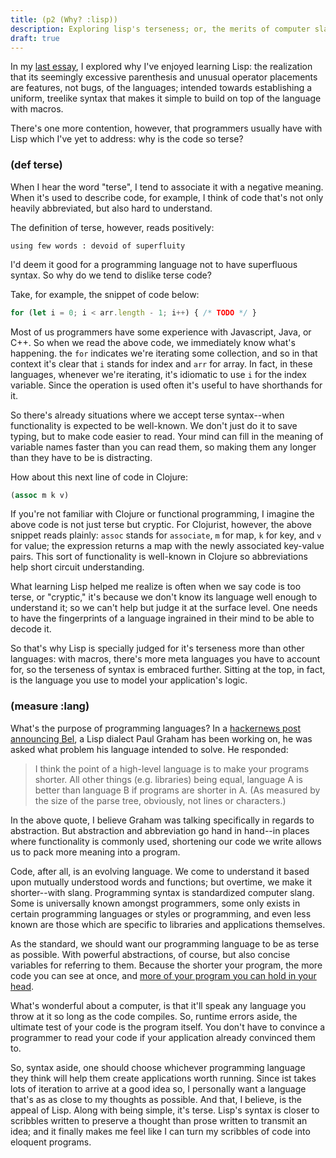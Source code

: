 ```yaml
---
title: (p2 (Why? :lisp))
description: Exploring lisp's terseness; or, the merits of computer slang.
draft: true
---
```


In my [last essay](/lisp-simple), I explored why I've enjoyed learning Lisp: the realization that its seemingly excessive parenthesis and unusual operator placements are features, not bugs, of the languages; intended towards establishing a uniform, treelike syntax that makes it simple to build on top of the language with macros.

There's one more contention, however, that programmers usually have with Lisp which I've yet to address: why is the code so terse? 

### (def terse)

When I hear the word "terse", I tend to associate it with a negative meaning. When it's used to describe code, for example, I think of code that's not only heavily abbreviated, but also hard to understand.

The definition of terse, however, reads positively:

```
using few words : devoid of superfluity
```

I'd deem it good for a programming language not to have superfluous syntax. So why do we tend to dislike terse code? 

Take, for example, the snippet of code below: 

```js
for (let i = 0; i < arr.length - 1; i++) { /* TODO */ }
```
Most of us programmers have some experience with Javascript, Java, or C++. So when we read the above code, we immediately know what's happening. the `for` indicates we're iterating some collection, and so in that context it's clear that `i` stands for index and `arr` for array. In fact, in these languages, whenever we're iterating, it's idiomatic to use `i` for the index variable. Since the operation is used often it's useful to have shorthands for it. 

So there's already situations where we accept terse syntax--when functionality is expected to be well-known. We don't just do it to save typing, but to make code easier to read. Your mind can fill in the meaning of variable names faster than you can read them, so making them any longer than they have to be is distracting.


How about this next line of code in Clojure: 

```clj
(assoc m k v)
```

If you're not familiar with Clojure or functional programming, I imagine the above code is not just terse but cryptic. For Clojurist, however, the above snippet reads plainly: `assoc` stands for `associate`, `m` for map, `k` for key, and `v` for value; the expression returns a map with the newly associated key-value pairs. This sort of functionality is well-known in Clojure so abbreviations help short circuit understanding.

What learning Lisp helped me realize is often when we say code is too terse, or "cryptic," it's because we don't know its language well enough to understand it; so we can't help but judge it at the surface level. One needs to have the fingerprints of a language ingrained in their mind to be able to decode it.

So that's why Lisp is specially judged for it's terseness more than other languages: with macros, there's more meta languages you have to account for, so the terseness of syntax is embraced further. Sitting at the top, in fact, is the language you use to model your application's logic.

### (measure :lang)

What's the purpose of programming languages? In a [hackernews post announcing Bel](http://paulgraham.com/bel.html), a Lisp dialect Paul Graham has been working on, he was asked what problem his language intended to solve. He responded:

> I think the point of a high-level language is to make your programs shorter. All other things (e.g. libraries) being equal, language A is better than language B if programs are shorter in A. (As measured by the size of the parse tree, obviously, not lines or characters.) 

In the above quote, I believe Graham was talking specifically in regards to abstraction. But abstraction and abbreviation go hand in hand--in places where functionality is commonly used, shortening our code we write allows us to pack more meaning into a program.

Code, after all, is an evolving language. We come to understand it based upon mutually understood words and functions; but overtime, we make it shorter--with slang. Programming syntax is standardized computer slang. Some is universally known amongst programmers, some only exists in certain programming languages or styles or programming, and even less known are those which are specific to libraries and applications themselves.

As the standard, we should want our programming language to be as terse as possible. With powerful abstractions, of course, but also concise variables for referring to them. Because the shorter your program, the more code you can see at once, and [more of your program you can hold in your head](http://www.paulgraham.com/head.html).

What's wonderful about a computer, is that it'll speak any language you throw at it so long as the code compiles. So, runtime errors aside, the ultimate test of your code is the program itself. You don't have to convince a programmer to read your code if your application already convinced them to.

So, syntax aside, one should choose whichever programming language they think will help them create applications worth running. Since ist takes lots of iteration to arrive at a good idea so, I personally want a language that's as as close to my thoughts as possible. And that, I believe, is the appeal of Lisp. Along with being simple, it's terse. Lisp's syntax is closer to scribbles written to preserve a thought than prose written to transmit an idea; and it finally makes me feel like I can turn my scribbles of code into eloquent programs.

